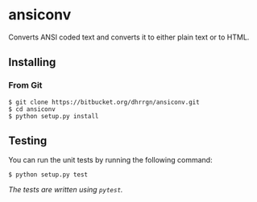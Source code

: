 # ansiconv

Converts ANSI coded text and converts it to either plain text
or to HTML.

## Installing

### From Git

    $ git clone https://bitbucket.org/dhrrgn/ansiconv.git
    $ cd ansiconv
    $ python setup.py install

## Testing

You can run the unit tests by running the following command:

    $ python setup.py test

*The tests are written using `pytest`.*
